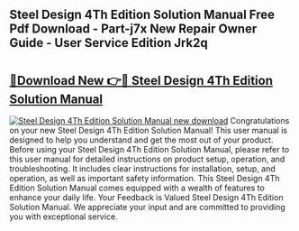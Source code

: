 ## Steel Design 4Th Edition Solution Manual Free Pdf Download - Part-j7x New Repair Owner Guide - User Service Edition Jrk2q

# <h2><a href="http://bc70961.oget.top/?id=Steel+Design+4Th+Edition+Solution+Manual">🔗Download New 👉🔴 Steel Design 4Th Edition Solution Manual</a></h2>

[![Steel Design 4Th Edition Solution Manual new download](https://i.imgur.com/5g1atiW.png)](http://bc70961.oget.top/?id=Steel+Design+4Th+Edition+Solution+Manual)
Congratulations on your new Steel Design 4Th Edition Solution Manual! This user manual is designed to help you understand and get the most out of your product. Before using your Steel Design 4Th Edition Solution Manual, please refer to this user manual for detailed instructions on product setup, operation, and troubleshooting. It includes clear instructions for installation, setup, and operation, as well as important safety information. This Steel Design 4Th Edition Solution Manual comes equipped with a wealth of features to enhance your daily life. Your Feedback is Valued Steel Design 4Th Edition Solution Manual. We appreciate your input and are committed to providing you with exceptional service.
